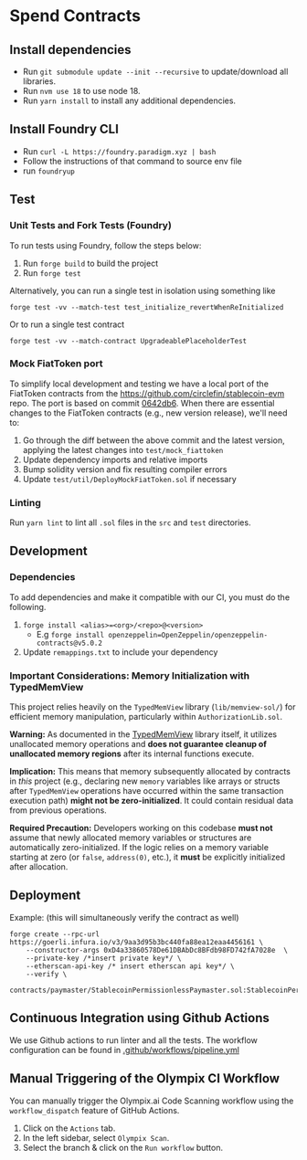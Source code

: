 # Spend Contracts

## Install dependencies

- Run `git submodule update --init --recursive` to update/download all libraries.
- Run `nvm use 18` to use node 18. 
- Run `yarn install` to install any additional dependencies.

## Install Foundry CLI

- Run `curl -L https://foundry.paradigm.xyz | bash`
- Follow the instructions of that command to source env file
- run `foundryup`

## Test

### Unit Tests and Fork Tests (Foundry)
To run tests using Foundry, follow the steps below:

1. Run `forge build` to build the project
2. Run `forge test`

Alternatively, you can run a single test in isolation using something like 
```agsl
forge test -vv --match-test test_initialize_revertWhenReInitialized
```

Or to run a single test contract
```agsl
forge test -vv --match-contract UpgradeablePlaceholderTest
```

### Mock FiatToken port

To simplify local development and testing we have a local port of the FiatToken contracts from the https://github.com/circlefin/stablecoin-evm repo. The port is based on commit [0642db6](https://github.com/circlefin/stablecoin-evm/commit/0642db65d656a51d4df21b8d03dd38124ad0e7b3). When there are essential changes to the FiatToken contracts (e.g., new version release), we'll need to:

1) Go through the diff between the above commit and the latest version, applying the latest changes into `test/mock_fiattoken`
2) Update dependency imports and relative imports
3) Bump solidity version and fix resulting compiler errors
4) Update `test/util/DeployMockFiatToken.sol` if necessary

### Linting

Run `yarn lint` to lint all `.sol` files in the `src` and `test` directories.

## Development

### Dependencies

To add dependencies and make it compatible with our CI, you must do the following.

1. `forge install <alias>=<org>/<repo>@<version>`
    - E.g `forge install openzeppelin=OpenZeppelin/openzeppelin-contracts@v5.0.2`
2. Update `remappings.txt` to include your dependency

### Important Considerations: Memory Initialization with TypedMemView

This project relies heavily on the `TypedMemView` library (`lib/memview-sol/`) for efficient memory manipulation, particularly within `AuthorizationLib.sol`.

**Warning:** As documented in the [TypedMemView](https://github.com/summa-tx/memview-sol/tree/main) library itself, it utilizes unallocated memory operations and **does not guarantee cleanup of unallocated memory regions** after its internal functions execute.

**Implication:** This means that memory subsequently allocated by contracts in *this* project (e.g., declaring new `memory` variables like arrays or structs after `TypedMemView` operations have occurred within the same transaction execution path) **might not be zero-initialized**. It could contain residual data from previous operations.

**Required Precaution:** Developers working on this codebase **must not** assume that newly allocated memory variables or structures are automatically zero-initialized. If the logic relies on a memory variable starting at zero (or `false`, `address(0)`, etc.), it **must** be explicitly initialized after allocation.

## Deployment

Example: (this will simultaneously verify the contract as well)

```
forge create --rpc-url https://goerli.infura.io/v3/9aa3d95b3bc440fa88ea12eaa4456161 \
    --constructor-args 0xD4a33860578De61DBAbDc8BFdb98FD742fA7028e  \
    --private-key /*insert private key*/ \
    --etherscan-api-key /* insert etherscan api key*/ \
    --verify \
    contracts/paymaster/StablecoinPermissionlessPaymaster.sol:StablecoinPermissionlessPaymaster
```

## Continuous Integration using Github Actions

We use Github actions to run linter and all the tests. The workflow configuration can be found in [.github/workflows/pipeline.yml](.github/workflows/pipeline.yml)

## Manual Triggering of the Olympix CI Workflow
You can manually trigger the Olympix.ai Code Scanning workflow using the `workflow_dispatch` feature of GitHub Actions.
1. Click on the `Actions` tab.
2. In the left sidebar, select `Olympix Scan`.
3. Select the branch & click on the `Run workflow` button.

